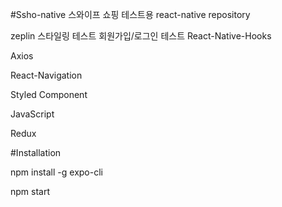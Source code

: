 #Ssho-native
스와이프 쇼핑 테스트용 react-native repository

zeplin 스타일링 테스트
회원가입/로그인 테스트
React-Native-Hooks

Axios

React-Navigation

Styled Component

JavaScript

Redux

#Installation

npm install -g expo-cli

npm start
